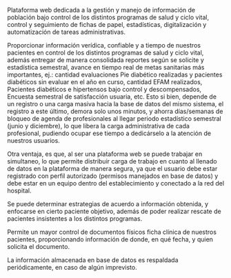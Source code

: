 Plataforma web dedicada a la gestión y manejo de información de población bajo control de los distintos programas de salud y ciclo vital, control y seguimiento de fichas de papel, estadísticas, digitalización y automatización de tareas administrativas.

Proporcionar información verídica, confiable y a tiempo de nuestros pacientes en control de los distintos programas de salud y ciclo vital, además entregar de manera consolidada reportes según se solicite y estadística semestral, avance en tiempo real de metas sanitarias más importantes, ej.: cantidad evaluaciones Pie diabético realizadas y pacientes diabéticos sin evaluar en el año en curso, cantidad EFAM realizados, Pacientes diabéticos e hipertensos bajo control y descompensados, Encuesta semestral de satisfacción usuaria, etc.
 Esto si bien, depende de un registro o una carga masiva hacia la base de datos del mismo sistema, el registro a este último, demora solo unos minutos, y ahorra días/semanas de bloqueo de agenda de profesionales al llegar periodo estadístico semestral (junio y diciembre), lo que libera la carga administrativa de cada profesional, pudiendo ocupar ese tiempo a dedicárselo a la atención de nuestros usuarios.

Otra ventaja, es que, al ser una plataforma web se puede trabajar en simultaneo, lo que permite distribuir carga de trabajo en cuanto al llenado de datos en la plataforma de manera segura, ya que el usuario debe estar registrado con perfil autorizado (permisos manejados en base de datos) y debe estar en un equipo dentro del establecimiento y conectado a la red del hospital.

Se puede determinar estrategias de acuerdo a información obtenida, y enfocarse en cierto paciente objetivo, además de poder realizar rescate de pacientes insistentes a los distintos programas.

Permite un mayor control de documentos físicos ficha clínica de nuestros pacientes, proporcionando información de donde, en qué fecha, y quien solicita el documento.

La información almacenada en base de datos es respaldada periódicamente, en caso de algún imprevisto.
